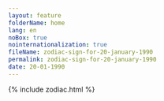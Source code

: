 ```yaml
---
layout: feature
folderName: home
lang: en
noBox: true
nointernationalization: true
fileName: zodiac-sign-for-20-january-1990
permalink: zodiac-sign-for-20-january-1990
date: 20-01-1990
---
```

{% include zodiac.html %}
